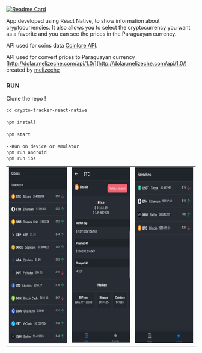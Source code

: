 [![Readme Card](https://github-readme-stats.vercel.app/api/pin/?username=ArielAyala&repo=crypto-tracker-react-native)](https://github.com/ArielAyala/crypto-tracker-react-native)

App developed using React Native, to show information about cryptocurrencies. 
It also allows you to select the cryptocurrency you want as a favorite and you can see the prices in the Paraguayan currency.

API used for coins data [Coinlore API](https://www.coinlore.com/).

API used for convert prices to Paraguayan currency [http://dolar.melizeche.com/api/1.0/](http://dolar.melizeche.com/api/1.0/) created by [melizeche](https://github.com/melizeche)

### RUN
Clone the repo !
```
cd crypto-tracker-react-native

npm install

npm start

--Run on device or emulator
npm run android
npm run ios

```

<table cellspacing="0" cellpadding="0">
  <tr>
    <td valign="top">
        <img src="img/coins.jpg" width="225" height="467">  
    </td>
    <td valign="top">
        <img src="img/detail.jpg" width="225" height="467">
    </td>
    <td>
      <img src="img/favorites.jpg" width="225" height="467">
    </td>
  </tr>
</table>

